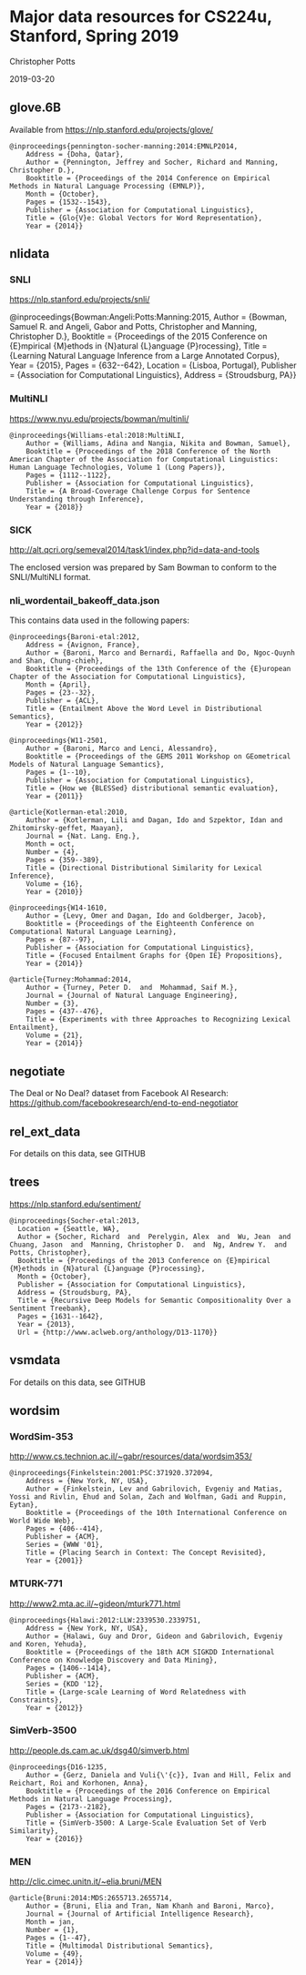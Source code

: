 # Major data resources for CS224u, Stanford, Spring 2019

Christopher Potts

2019-03-20


## glove.6B

Available from https://nlp.stanford.edu/projects/glove/

```
@inproceedings{pennington-socher-manning:2014:EMNLP2014,
	Address = {Doha, Qatar},
	Author = {Pennington, Jeffrey and Socher, Richard and Manning, Christopher D.},
	Booktitle = {Proceedings of the 2014 Conference on Empirical Methods in Natural Language Processing (EMNLP)},
	Month = {October},
	Pages = {1532--1543},
	Publisher = {Association for Computational Linguistics},
	Title = {Glo{V}e: Global Vectors for Word Representation},
	Year = {2014}}
```


## nlidata

### SNLI

https://nlp.stanford.edu/projects/snli/

@inproceedings{Bowman:Angeli:Potts:Manning:2015,
  Author = {Bowman, Samuel R.  and  Angeli, Gabor  and  Potts, Christopher  and  Manning, Christopher D.},
  Booktitle = {Proceedings of the 2015 Conference on {E}mpirical {M}ethods in {N}atural {L}anguage {P}rocessing},
  Title = {Learning Natural Language Inference from a Large Annotated Corpus},
  Year = {2015},
  Pages = {632--642},
  Location = {Lisboa, Portugal},
  Publisher = {Association for Computational Linguistics},
  Address = {Stroudsburg, PA}}


### MultiNLI

https://www.nyu.edu/projects/bowman/multinli/

```
@inproceedings{Williams-etal:2018:MultiNLI,
	Author = {Williams, Adina and Nangia, Nikita and Bowman, Samuel},
	Booktitle = {Proceedings of the 2018 Conference of the North American Chapter of the Association for Computational Linguistics: Human Language Technologies, Volume 1 (Long Papers)},
	Pages = {1112--1122},
	Publisher = {Association for Computational Linguistics},
	Title = {A Broad-Coverage Challenge Corpus for Sentence Understanding through Inference},
	Year = {2018}}
```

### SICK

http://alt.qcri.org/semeval2014/task1/index.php?id=data-and-tools

The enclosed version was prepared by Sam Bowman to conform to the SNLI/MultiNLI format.


### nli_wordentail_bakeoff_data.json

This contains data used in the following papers:

```
@inproceedings{Baroni-etal:2012,
	Address = {Avignon, France},
	Author = {Baroni, Marco and Bernardi, Raffaella and Do, Ngoc-Quynh and Shan, Chung-chieh},
	Booktitle = {Proceedings of the 13th Conference of the {E}uropean Chapter of the Association for Computational Linguistics},
	Month = {April},
	Pages = {23--32},
	Publisher = {ACL},
	Title = {Entailment Above the Word Level in Distributional Semantics},
	Year = {2012}}

@inproceedings{W11-2501,
	Author = {Baroni, Marco and Lenci, Alessandro},
	Booktitle = {Proceedings of the GEMS 2011 Workshop on GEometrical Models of Natural Language Semantics},
	Pages = {1--10},
	Publisher = {Association for Computational Linguistics},
	Title = {How we {BLESSed} distributional semantic evaluation},
	Year = {2011}}

@article{Kotlerman-etal:2010,
	Author = {Kotlerman, Lili and Dagan, Ido and Szpektor, Idan and Zhitomirsky-geffet, Maayan},
	Journal = {Nat. Lang. Eng.},
	Month = oct,
	Number = {4},
	Pages = {359--389},
	Title = {Directional Distributional Similarity for Lexical Inference},
	Volume = {16},
	Year = {2010}}

@inproceedings{W14-1610,
	Author = {Levy, Omer and Dagan, Ido and Goldberger, Jacob},
	Booktitle = {Proceedings of the Eighteenth Conference on Computational Natural Language Learning},
	Pages = {87--97},
	Publisher = {Association for Computational Linguistics},
	Title = {Focused Entailment Graphs for {Open IE} Propositions},
	Year = {2014}}

@article{Turney:Mohammad:2014,
	Author = {Turney, Peter D.  and  Mohammad, Saif M.},
	Journal = {Journal of Natural Language Engineering},
	Number = {3},
	Pages = {437--476},
	Title = {Experiments with three Approaches to Recognizing Lexical Entailment},
	Volume = {21},
	Year = {2014}}

```

## negotiate

The Deal or No Deal? dataset from Facebook AI Research: https://github.com/facebookresearch/end-to-end-negotiator


## rel_ext_data

For details on this data, see GITHUB

## trees

https://nlp.stanford.edu/sentiment/

```
@inproceedings{Socher-etal:2013,
  Location = {Seattle, WA},
  Author = {Socher, Richard  and  Perelygin, Alex  and  Wu, Jean  and  Chuang, Jason  and  Manning, Christopher D.  and  Ng, Andrew Y.  and  Potts, Christopher},
  Booktitle = {Proceedings of the 2013 Conference on {E}mpirical {M}ethods in {N}atural {L}anguage {P}rocessing},
  Month = {October},
  Publisher = {Association for Computational Linguistics},
  Address = {Stroudsburg, PA},
  Title = {Recursive Deep Models for Semantic Compositionality Over a Sentiment Treebank},
  Pages = {1631--1642},
  Year = {2013},
  Url = {http://www.aclweb.org/anthology/D13-1170}}
```

## vsmdata

For details on this data, see GITHUB

## wordsim

### WordSim-353

http://www.cs.technion.ac.il/~gabr/resources/data/wordsim353/

```
@inproceedings{Finkelstein:2001:PSC:371920.372094,
	Address = {New York, NY, USA},
	Author = {Finkelstein, Lev and Gabrilovich, Evgeniy and Matias, Yossi and Rivlin, Ehud and Solan, Zach and Wolfman, Gadi and Ruppin, Eytan},
	Booktitle = {Proceedings of the 10th International Conference on World Wide Web},
	Pages = {406--414},
	Publisher = {ACM},
	Series = {WWW '01},
	Title = {Placing Search in Context: The Concept Revisited},
	Year = {2001}}
```

### MTURK-771

http://www2.mta.ac.il/~gideon/mturk771.html

```
@inproceedings{Halawi:2012:LLW:2339530.2339751,
	Address = {New York, NY, USA},
	Author = {Halawi, Guy and Dror, Gideon and Gabrilovich, Evgeniy and Koren, Yehuda},
	Booktitle = {Proceedings of the 18th ACM SIGKDD International Conference on Knowledge Discovery and Data Mining},
	Pages = {1406--1414},
	Publisher = {ACM},
	Series = {KDD '12},
	Title = {Large-scale Learning of Word Relatedness with Constraints},
	Year = {2012}}
```

### SimVerb-3500

http://people.ds.cam.ac.uk/dsg40/simverb.html

```
@inproceedings{D16-1235,
	Author = {Gerz, Daniela and Vuli{\'{c}}, Ivan and Hill, Felix and Reichart, Roi and Korhonen, Anna},
	Booktitle = {Proceedings of the 2016 Conference on Empirical Methods in Natural Language Processing},
	Pages = {2173--2182},
	Publisher = {Association for Computational Linguistics},
	Title = {SimVerb-3500: A Large-Scale Evaluation Set of Verb Similarity},
	Year = {2016}}
```

### MEN

http://clic.cimec.unitn.it/~elia.bruni/MEN

```
@article{Bruni:2014:MDS:2655713.2655714,
	Author = {Bruni, Elia and Tran, Nam Khanh and Baroni, Marco},
	Journal = {Journal of Artificial Intelligence Research},
	Month = jan,
	Number = {1},
	Pages = {1--47},
	Title = {Multimodal Distributional Semantics},
	Volume = {49},
	Year = {2014}}
```

